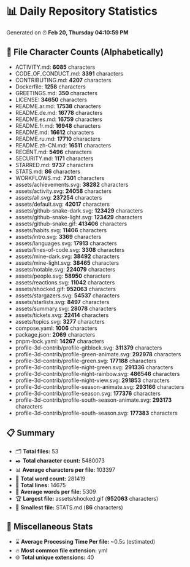 # 📊 Daily Repository Statistics
Generated on ⏰ **Feb 20, Thursday 04:10:59 PM**

## 📂 File Character Counts (Alphabetically)
- ACTIVITY.md: **6085** characters
- CODE_OF_CONDUCT.md: **3391** characters
- CONTRIBUTING.md: **4207** characters
- Dockerfile: **1258** characters
- GREETINGS.md: **350** characters
- LICENSE: **34650** characters
- README.ar.md: **17538** characters
- README.de.md: **16778** characters
- README.es.md: **16759** characters
- README.fr.md: **16948** characters
- README.md: **16612** characters
- README.ru.md: **17710** characters
- README.zh-CN.md: **16511** characters
- RECENT.md: **5496** characters
- SECURITY.md: **1171** characters
- STARRED.md: **9737** characters
- STATS.md: **86** characters
- WORKFLOWS.md: **7301** characters
- assets/achievements.svg: **38282** characters
- assets/activity.svg: **24058** characters
- assets/all.svg: **237254** characters
- assets/default.svg: **42017** characters
- assets/github-snake-dark.svg: **123429** characters
- assets/github-snake-light.svg: **123429** characters
- assets/github-snake.gif: **413406** characters
- assets/habits.svg: **11406** characters
- assets/intro.svg: **3369** characters
- assets/languages.svg: **17913** characters
- assets/lines-of-code.svg: **3308** characters
- assets/mine-dark.svg: **38492** characters
- assets/mine-light.svg: **38465** characters
- assets/notable.svg: **224079** characters
- assets/people.svg: **58950** characters
- assets/reactions.svg: **11042** characters
- assets/shocked.gif: **952063** characters
- assets/stargazers.svg: **54537** characters
- assets/starlists.svg: **8497** characters
- assets/summary.svg: **28078** characters
- assets/tickets.svg: **22414** characters
- assets/topics.svg: **3277** characters
- compose.yaml: **1006** characters
- package.json: **2069** characters
- pnpm-lock.yaml: **14267** characters
- profile-3d-contrib/profile-gitblock.svg: **311379** characters
- profile-3d-contrib/profile-green-animate.svg: **292978** characters
- profile-3d-contrib/profile-green.svg: **177188** characters
- profile-3d-contrib/profile-night-green.svg: **291336** characters
- profile-3d-contrib/profile-night-rainbow.svg: **486546** characters
- profile-3d-contrib/profile-night-view.svg: **291853** characters
- profile-3d-contrib/profile-season-animate.svg: **293166** characters
- profile-3d-contrib/profile-season.svg: **177376** characters
- profile-3d-contrib/profile-south-season-animate.svg: **293173** characters
- profile-3d-contrib/profile-south-season.svg: **177383** characters

## 📋 Summary
- 🗂️ **Total files:** 53
- ✒️ **Total character count:** 5480073
- 📊 **Average characters per file:** 103397
- 📝 **Total word count:** 281419
- 🧾 **Total lines:** 14675
- 📐 **Average words per file:** 5309
- 🏆 **Largest file:** assets/shocked.gif (**952063** characters)
- 🥉 **Smallest file:** STATS.md (**86** characters)

## 🌟 Miscellaneous Stats
- ⌛ **Average Processing Time Per file:** ~0.5s (estimated)
- 🔥 **Most common file extension:** yml
- 🌐 **Total unique extensions:** 40
